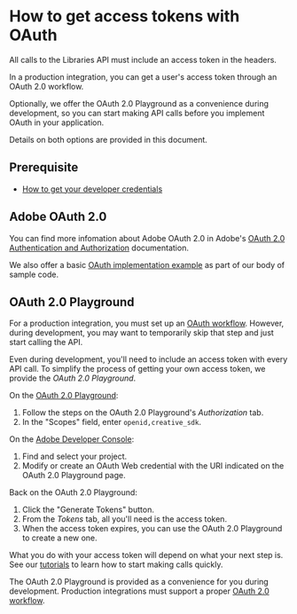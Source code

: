 # How to get access tokens with OAuth

All calls to the Libraries API must include an access token in the headers.

In a production integration, you can get a user's access token through an OAuth 2.0 workflow.

Optionally, we offer the OAuth 2.0 Playground as a convenience during development, so you can start making API calls before you implement OAuth in your application.

Details on both options are provided in this document.

## Prerequisite

- [How to get your developer credentials](./how-to-get-your-developer-credentials.md)

## Adobe OAuth 2.0

You can find more infomation about Adobe OAuth 2.0 in Adobe's [OAuth 2.0 Authentication and Authorization](https://www.adobe.io/authentication/auth-methods.html#!AdobeDocs/adobeio-auth/master/OAuth/OAuth.md) documentation.

We also offer a basic [OAuth implementation example](https://github.com/cc-libraries-api/code-samples/tree/master/oauth) as part of our body of sample code.

## OAuth 2.0 Playground

For a production integration, you must set up an [OAuth workflow](https://www.adobe.io/authentication/auth-methods.html#!AdobeDocs/adobeio-auth/master/OAuth/OAuth.md). However, during development, you may want to temporarily skip that step and just start calling the API.

Even during development, you'll need to include an access token with every API call. To simplify the process of getting your own access token, we provide the _OAuth 2.0 Playground_.

On the [OAuth 2.0 Playground](https://adobeioruntime.net/api/v1/web/io-solutions/adobe-oauth-playground/oauth.html):

1. Follow the steps on the OAuth 2.0 Playground's _Authorization_ tab.
2. In the "Scopes" field, enter `openid,creative_sdk`.

On the [Adobe Developer Console](https://console.adobe.io):

1. Find and select your project.
2. Modify or create an OAuth Web credential with the URI indicated on the OAuth 2.0 Playground page.

Back on the OAuth 2.0 Playground:

1. Click the "Generate Tokens" button.
2. From the _Tokens_ tab, all you'll need is the access token.
3. When the access token expires, you can use the OAuth 2.0 Playground to create a new one.

What you do with your access token will depend on what your next step is. See our [tutorials](../../tutorials/) to learn how to start making calls quickly.

<InlineAlert variant="info" slots="text"/>

The OAuth 2.0 Playground is provided as a convenience for you during development. Production integrations must support a proper [OAuth 2.0 workflow](https://www.adobe.io/authentication/auth-methods.html#!AdobeDocs/adobeio-auth/master/OAuth/OAuth.md).
